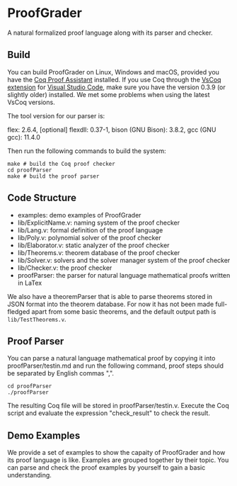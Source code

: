 # ProofGrader

A natural formalized proof language along with its parser and checker.

## Build

You can build ProofGrader on Linux, Windows and macOS, provided you have the [Coq Proof Assistant](https://coq.inria.fr/download) installed. If you use Coq through the [VsCoq extension](https://github.com/coq-community/vscoq) for [Visual Studio Code](https://code.visualstudio.com/), make sure you have the version 0.3.9 (or slightly older) installed. We met some problems when using the latest VsCoq versions.

The tool version for our parser is:

flex: 2.6.4,
[optional] flexdll: 0.37-1,
bison (GNU Bison): 3.8.2,
gcc (GNU gcc): 11.4.0

Then run the following commands to build the system:

```
make # build the Coq proof checker
cd proofParser
make # build the proof parser
```

## Code Structure

* examples: demo examples of ProofGrader
* lib/ExplicitName.v: naming system of the proof checker 
* lib/Lang.v: formal definition of the proof language
* lib/Poly.v: polynomial solver of the proof checker
* lib/Elaborator.v: static analyzer of the proof checker
* lib/Theorems.v: theorem database of the proof checker
* lib/Solver.v: solvers and the solver manager system of the proof checker 
* lib/Checker.v: the proof checker
* proofParser: the parser for natural language mathematical proofs written in LaTex

We also have a theoremParser that is able to parse theorems stored in JSON format into the theorem database. For now it has not been made full-fledged apart from some basic theorems, and the default output path is `lib/TestTheorems.v`.

## Proof Parser

You can parse a natural language mathematical proof by copying it into proofParser/testin.md and run the following command, proof steps should be separated by English commas ",".

```
cd proofParser
./proofParser
```

The resulting Coq file will be stored in proofParser/testin.v. Execute the Coq script and evaluate the expression "check_result" to check the result.

## Demo Examples

We provide a set of examples to show the capaity of ProofGrader and how its proof language is like. Examples are grouped together by their topic. You can parse and check the proof examples by yourself to gain a basic understanding. 